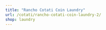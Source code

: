 ```yaml
---
title: "Rancho Cotati Coin Laundry"
url: /cotati/rancho-cotati-coin-laundry-2/
shop: laundry
---
```

